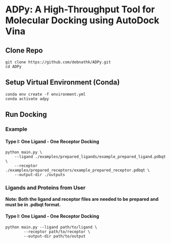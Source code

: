 # ADPy: A High-Throughput Tool for Molecular Docking using AutoDock Vina

## Clone Repo

```
git clone https://github.com/debnathk/ADPy.git
cd ADPy
```

## Setup Virtual Environment (Conda)

```
conda env create -f environment.yml
conda activate adpy
```

## Run Docking

### Example

#### Type I: One Ligand - One Receptor Docking

```
python main.py \
    --ligand ./examples/prepared_ligands/example_prepared_ligand.pdbqt \
    --receptor ./examples/prepared_receptors/example_prepared_receptor.pdbqt \
    --output-dir ./outputs
```

### Ligands and Proteins from User

**Note: Both the ligand and receptor files are needed to be prepared and must be in .pdbqt format.**

#### Type I: One Ligand - One Receptor Docking

```
python main.py --ligand path/to/ligand \
		--receptor path/to/receptor \
		--output-dir path/to/output
```
